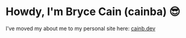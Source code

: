 # Howdy, I'm Bryce Cain (cainba) 😎

I've moved my about me to my personal site here:
[cainb.dev](https://cainb.dev/)
